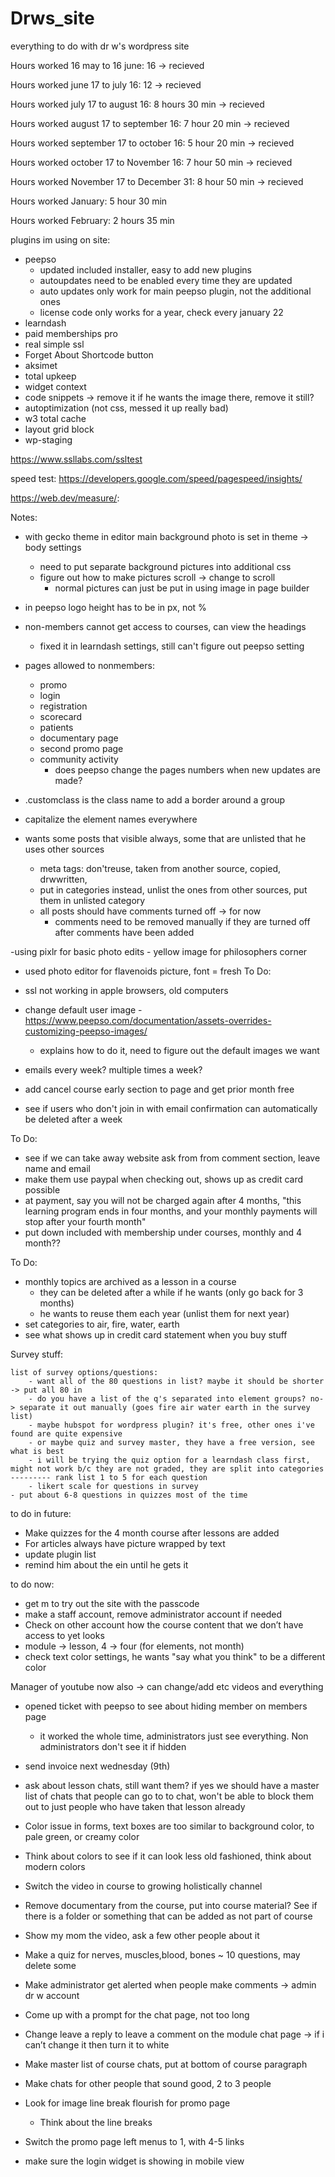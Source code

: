 # Drws_site
everything to do with dr w's wordpress site


Hours worked 16 may to 16 june: 16 ->  recieved
 
Hours worked  june 17 to july 16: 12 -> recieved
 
Hours worked july 17 to august 16: 8 hours 30 min -> recieved
 
Hours worked august 17 to september 16: 7 hour 20 min -> recieved 
 
Hours worked september 17 to  october 16: 5 hour 20 min -> recieved
  
Hours worked october 17 to November 16:  7 hour 50 min -> recieved

Hours worked November 17 to December 31: 8 hour 50 min -> recieved

Hours worked January: 5 hour 30 min

Hours worked February: 2 hours 35 min
 
plugins im using on site:

- peepso
	- updated included installer, easy to add new plugins
	- autoupdates need to be enabled every time they are updated
	- auto updates only work for main peepso plugin, not the additional ones
	- license code only works for a year, check every january 22
- learndash 
- paid memberships pro
- real simple ssl 
- Forget About Shortcode button 
- aksimet
- total upkeep
- widget context 
- code snippets -> remove it if he wants the image there, remove it still?
- autoptimization (not css, messed it up really bad)
- w3 total cache
- layout grid block
- wp-staging

https://www.ssllabs.com/ssltest


speed test:
https://developers.google.com/speed/pagespeed/insights/

https://web.dev/measure/:


Notes:

- with gecko theme in editor main background photo is set in theme -> body settings
	- need to put separate background pictures into additional css
	- figure out how to make pictures scroll -> change to scroll
		- normal pictures can just be put in using image in page builder
- in peepso logo height has to be in px, not %
- non-members cannot get access to courses, can view the headings 
 	- fixed it in learndash settings, still can't figure out peepso setting
- pages allowed to nonmembers:
	- promo
	- login
	- registration
	- scorecard
	- patients
	- documentary page
	- second promo page
	- community activity
		- does peepso change the pages numbers when new updates are made?

	
- .customclass is the class name to add a border around a group
- capitalize the element names everywhere

- wants some posts that visible always, some that are unlisted that he uses other sources
	- meta tags: don'treuse, taken from another source, copied, drwwritten, 
	- put in categories instead, unlist the ones from other sources, put them in unlisted category
	- all posts should have comments turned off -> for now
		- comments need to be removed manually if they are turned off after comments have been added


-using pixlr for basic photo edits
	- yellow image for philosophers corner
- used photo editor for flavenoids picture, font = fresh
To Do:

- ssl not working in apple browsers, old computers
- change default user image
	-https://www.peepso.com/documentation/assets-overrides-customizing-peepso-images/ 
	- explains how to do it, need to figure out the default images we want
- emails every week? multiple times a week?
- add cancel course early section to page and get prior month free
- see if users who don't join in with email confirmation can automatically be deleted after a week



To Do:


- see if we can take away website ask from from comment section, leave name and email
- make them use paypal when checking out, shows up as credit card possible
- at payment, say you will not be charged again after 4 months, "this learning program ends in four months, and your monthly payments will stop after your fourth month"
- put down included with membership under courses, monthly and 4 month??



To Do:
- monthly topics are archived as a lesson in a course
	- they can be deleted after a while if he wants (only go back for 3 months)
	- he wants to reuse them each year (unlist them for next year)
- set categories to air, fire, water, earth
- see what shows up in credit card statement when you buy stuff

Survey stuff:

	list of survey options/questions:
		- want all of the 80 questions in list? maybe it should be shorter -> put all 80 in
		- do you have a list of the q's separated into element groups? no-> separate it out manually (goes fire air water earth in the survey list)
		- maybe hubspot for wordpress plugin? it's free, other ones i've found are quite expensive
		- or maybe quiz and survey master, they have a free version, see what is best
		- i will be trying the quiz option for a learndash class first, might not work b/c they are not graded, they are split into categories
	--------- rank list 1 to 5 for each question
		- likert scale for questions in survey
	- put about 6-8 questions in quizzes most of the time

to do in future:
- Make quizzes for the 4 month course after lessons are added
- For articles always have picture wrapped by text
- update plugin list
- remind him about the ein until he gets it

to do now:
- get m to try out the site with the passcode
- make a staff account, remove administrator account if needed
- Check on other account how the course content that we don’t have access to yet looks
- module ->  lesson, 4 -> four (for elements, not month)
- check text color settings, he wants "say what you think" to be a different color


Manager of youtube now also -> can change/add etc videos and everything

- opened ticket with peepso to see about hiding member on members page
	- it worked the whole time, administrators just see everything.  Non administrators don't see it if hidden

- send invoice next wednesday (9th)




- ask about lesson chats, still want them? if yes we should have a master list of chats that people can go to to chat, won't be able to block them out to just people who have taken that lesson already
- Color issue in forms, text boxes are too similar to background color, to pale green, or creamy color
- Think about colors to see if it can look less old fashioned, think about modern colors
- Switch the video in course to growing holistically channel



- Remove documentary from the course, put into course material? See if there is a folder or something that can be added as not part of course
- Show my mom the video, ask a few other people about it
- Make a quiz for nerves, muscles,blood, bones  ~ 10 questions, may delete some
- Make administrator get alerted when people make comments -> admin dr w account
- Come up with a prompt for the chat page, not too long
- Change leave a reply to leave a comment on the module chat page -> if i can’t change it then turn it to white
- Make master list of course chats, put at bottom of course paragraph
- Make chats for other people that sound good, 2 to 3 people
- Look for image line break flourish for promo page
	- Think about the line breaks
- Switch the promo page left menus to 1, with 4-5 links
- make sure the login widget is showing in mobile view
